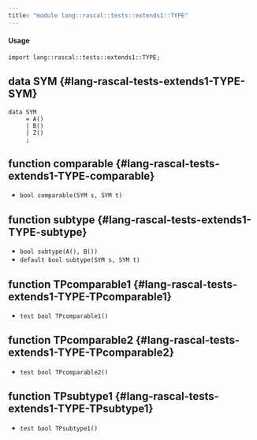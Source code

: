 ```yaml
---
title: "module lang::rascal::tests::extends1::TYPE"
---
```


#### Usage

`import lang::rascal::tests::extends1::TYPE;`


## data SYM {#lang-rascal-tests-extends1-TYPE-SYM}

```rascal
data SYM  
     = A()
     | B()
     | Z()
     ;
```

## function comparable {#lang-rascal-tests-extends1-TYPE-comparable}

* ``bool comparable(SYM s, SYM t)``

## function subtype {#lang-rascal-tests-extends1-TYPE-subtype}

* ``bool subtype(A(), B())``
* ``default bool subtype(SYM s, SYM t)``

## function TPcomparable1 {#lang-rascal-tests-extends1-TYPE-TPcomparable1}

* ``test bool TPcomparable1()``

## function TPcomparable2 {#lang-rascal-tests-extends1-TYPE-TPcomparable2}

* ``test bool TPcomparable2()``

## function TPsubtype1 {#lang-rascal-tests-extends1-TYPE-TPsubtype1}

* ``test bool TPsubtype1()``

